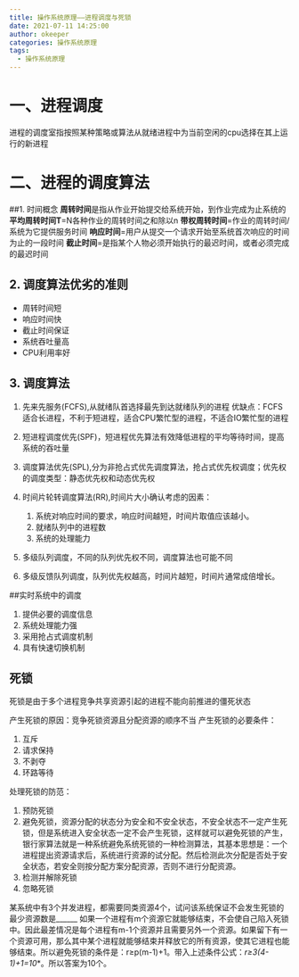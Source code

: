 ```yaml
---
title: 操作系统原理——进程调度与死锁
date: 2021-07-11 14:25:00
author: okeeper
categories: 操作系统原理
tags:
  - 操作系统原理
---
```


# 一、进程调度
进程的调度室指按照某种策略或算法从就绪进程中为当前空闲的cpu选择在其上运行的新进程

# 二、进程的调度算法
##1. 时间概念
**周转时间**是指从作业开始提交给系统开始，到作业完成为止系统的
**平均周转时间T**=N各种作业的周转时间之和除以n
**带权周转时间**=作业的周转时间/系统为它提供服务时间
**响应时间**=用户从提交一个请求开始至系统首次响应的时间为止的一段时间
**截止时间**=是指某个人物必须开始执行的最迟时间，或者必须完成的最迟时间

## 2. 调度算法优劣的准则
- 周转时间短
- 响应时间快
- 截止时间保证
- 系统吞吐量高
- CPU利用率好

## 3. 调度算法
1. 先来先服务(FCFS),从就绪队首选择最先到达就绪队列的进程
优缺点：FCFS适合长进程，不利于短进程，适合CPU繁忙型的进程，不适合IO繁忙型的进程
2. 短进程调度优先(SPF)，短进程优先算法有效降低进程的平均等待时间，提高系统的吞吐量
3. 调度算法优先(SPL),分为非抢占式优先调度算法，抢占式优先权调度；优先权的调度类型：静态优先权和动态优先权
4. 时间片轮转调度算法(RR),时间片大小确认考虑的因素：
    1. 系统对响应时间的要求，响应时间越短，时间片取值应该越小。
    2. 就绪队列中的进程数
    3. 系统的处理能力
    
5. 多级队列调度，不同的队列优先权不同，调度算法也可能不同
6. 多级反馈队列调度，队列优先权越高，时间片越短，时间片通常成倍增长。

##实时系统中的调度 
1. 提供必要的调度信息
2. 系统处理能力强
3. 采用抢占式调度机制
4. 具有快速切换机制

## 死锁
死锁是由于多个进程竞争共享资源引起的进程不能向前推进的僵死状态

产生死锁的原因：竞争死锁资源且分配资源的顺序不当
产生死锁的必要条件：
1. 互斥
2. 请求保持
3. 不剥夺
4. 环路等待

处理死锁的防范：
1. 预防死锁
2. 避免死锁，资源分配的状态分为安全和不安全状态，不安全状态不一定产生死锁，但是系统进入安全状态一定不会产生死锁，这样就可以避免死锁的产生，银行家算法就是一种系统避免系统死锁的一种检测算法，其基本思想是：一个进程提出资源请求后，系统进行资源的试分配。然后检测此次分配是否处于安全状态，若安全则按分配方案分配资源，否则不进行分配资源。
3. 检测并解除死锁
4. 忽略死锁

某系统中有3个并发进程，都需要同类资源4个，试问该系统保证不会发生死锁的最少资源数是______
如果一个进程有m个资源它就能够结束，不会使自己陷入死锁中。因此最差情况是每个进程有m-1个资源并且需要另外一个资源。如果留下有一个资源可用，那么其中某个进程就能够结束并释放它的所有资源，使其它进程也能够结束。所以避免死锁的条件是：r≥p(m-1)+1。带入上述条件公式：**r≥3*(4-1)+1=10**。所以答案为10个。